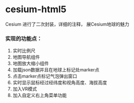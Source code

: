 # cesium-html5
Cesium 进行了二次封装，详细的注释， 展Cesium地球的魅力

### 实现的功能点：

1. 实时比例尺
2. 地图导航组件
3. 地图放大缩小组件
4. 加载json数据并且在地球上标记处marker点
5. 点击marker点标记气泡弹出窗口
6. 实时显示鼠标经过经纬度和视角高度、海拔高度
7. 加入VR模式
8. 加入自定义右上角菜单功能
